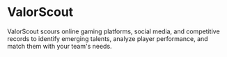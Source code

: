 # ValorScout
ValorScout scours online gaming platforms, social media, and competitive records to identify emerging talents, analyze player performance, and match them with your team's needs. 
